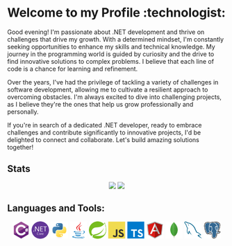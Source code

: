 <h1> Welcome to my Profile :technologist: </h1>

Good evening! I'm passionate about .NET development and thrive on challenges that drive my growth. With a determined mindset, I'm constantly seeking opportunities to enhance my skills and technical knowledge. My journey in the programming world is guided by curiosity and the drive to find innovative solutions to complex problems. I believe that each line of code is a chance for learning and refinement.

Over the years, I've had the privilege of tackling a variety of challenges in software development, allowing me to cultivate a resilient approach to overcoming obstacles. I'm always excited to dive into challenging projects, as I believe they're the ones that help us grow professionally and personally.

If you're in search of a dedicated .NET developer, ready to embrace challenges and contribute significantly to innovative projects, I'd be delighted to connect and collaborate. Let's build amazing solutions together!
 

<h2>Stats</h2>

<p align = "center">
  <img  src = "https://github-readme-stats.vercel.app/api?username=llraraujo&show_icons=true&theme=radical&line_height=27" />
  <img src = "https://github-readme-stats.vercel.app/api/top-langs/?username=llraraujo&hide=html,css,c,scss,python&theme=radical&langs_count=3" />
</p>


<h2 align="left">Languages and Tools:</h2>
<p align="center">
<img src="https://github.com/devicons/devicon/blob/master/icons/csharp/csharp-original.svg" alt="c" width="40" height="40"/>
<img src="https://github.com/devicons/devicon/blob/master/icons/dotnetcore/dotnetcore-original.svg" alt="c" width="40" height="40"/>
<img src="https://github.com/devicons/devicon/blob/master/icons/python/python-original.svg" alt="c" width="40" height="40"/>
<img src="https://github.com/devicons/devicon/blob/master/icons/java/java-original.svg" alt="c" width="40" height="40"/>
<img src="https://github.com/devicons/devicon/blob/master/icons/spring/spring-original.svg" alt="c" width="40" height="40"/>
<img src="https://github.com/devicons/devicon/blob/master/icons/javascript/javascript-original.svg" alt="c" width="40" height="40"/>
<img src="https://github.com/devicons/devicon/blob/master/icons/typescript/typescript-original.svg" alt="c" width="40" height="40"/>
<img src="https://github.com/devicons/devicon/blob/master/icons/angularjs/angularjs-original.svg" alt="c" width="40" height="40"/>
<img src="https://github.com/devicons/devicon/blob/master/icons/mongodb/mongodb-original.svg" alt="c" width="40" height="40"/>
<img src="https://github.com/devicons/devicon/blob/master/icons/mysql/mysql-original.svg" alt="c" width="40" height="40"/>
<img src="https://github.com/devicons/devicon/blob/master/icons/postgresql/postgresql-original.svg" alt="c" width="40" height="40"/>
</p>

